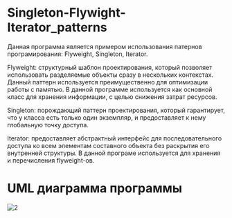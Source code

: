 # Singleton-Flywight-Iterator_patterns
Данная программа является примером использования патернов програмирования: Flyweight, Singleton, Iterator.

Flyweight: структурный шаблон проектирования, который позволяет использовать разделяемые объекты сразу в нескольких контекстах. Данный паттерн используется преимущественно для оптимизации работы с памятью. В данной программе используется как основной класс для хранения информации, с целью снижения затрат ресурсов.

Singleton: порождающий паттерн проектирования, который гарантирует, что у класса есть только один экземпляр, и предоставляет к нему глобальную точку доступа.

Iterator: предоставляет абстрактный интерфейс для последовательного доступа ко всем элементам составного объекта без раскрытия его внутренней структуры. В данной програме используется для хранения и перечисления flyweight-ов.

# UML диаграмма программы
![2](https://user-images.githubusercontent.com/60039663/233634180-0e4ba029-8303-4626-a7fe-0048c0da898f.png)
